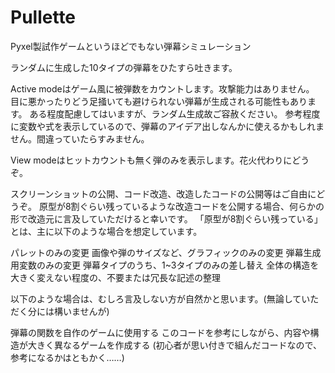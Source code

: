 # Pullette
Pyxel製試作ゲームというほどでもない弾幕シミュレーション

ランダムに生成した10タイプの弾幕をひたすら吐きます。

Active modeはゲーム風に被弾数をカウントします。攻撃能力はありません。
目に悪かったりどう足掻いても避けられない弾幕が生成される可能性もあります。
ある程度配慮してはいますが、ランダム生成故ご容赦ください。
参考程度に変数や式を表示しているので、弾幕のアイデア出しなんかに使えるかもしれません。間違っていたらすみません。

View modeはヒットカウントも無く弾のみを表示します。花火代わりにどうぞ。

スクリーンショットの公開、コード改造、改造したコードの公開等はご自由にどうぞ。
原型が8割ぐらい残っているような改造コードを公開する場合、何らかの形で改造元に言及していただけると幸いです。
「原型が8割ぐらい残っている」とは、主に以下のような場合を想定しています。

パレットのみの変更
画像や弾のサイズなど、グラフィックのみの変更
弾幕生成用変数のみの変更
弾幕タイプのうち、1~3タイプのみの差し替え
全体の構造を大きく変えない程度の、不要または冗長な記述の整理

以下のような場合は、むしろ言及しない方が自然かと思います。(無論していただく分には構いませんが)

弾幕の関数を自作のゲームに使用する
このコードを参考にしながら、内容や構造が大きく異なるゲームを作成する
(初心者が思い付きで組んだコードなので、参考になるかはともかく……)
